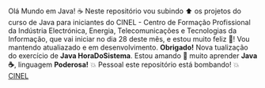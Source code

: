 Olá Mundo em Java! 
☕
Neste repositório vou subindo ⬆️ os projetos do curso de Java para iniciantes do CINEL - Centro de Formação Profissional da Indústria Electrónica, Energia, Telecomunicações e Tecnologias da Informação, que vai iniciar no dia 28 deste mês, e estou muito feliz 🥳! Vou mantendo atualiazado e em desenvolvimento. **Obrigado!**
Nova tualização do exercício de **Java HoraDoSistema**.
Estou amando 💓 muito aprender **Java ☕**, linguagem **Poderosa!** 💥
Pessoal este repositório está bombando! 💥
[CINEL](https://www.cinel.pt/appv2)
